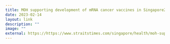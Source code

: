```yaml
---
title: MOH supporting development of mRNA cancer vaccines in Singapore2
date: 2023-02-14
layout: link
description: ""
image: ""
external: https://https://www.straitstimes.com/singapore/health/moh-supporting-development-of-mrna-cancer-vaccines-in-singapore
---
```

